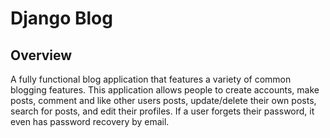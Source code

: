 # Django Blog

## Overview
A fully functional blog application that features a variety of common blogging features. This application allows people to create accounts, make posts, comment and like other users posts, update/delete their own posts, search for posts, and edit their profiles. If a user forgets their password, it even has password recovery by email.

